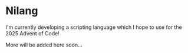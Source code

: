 # Nilang

I'm currently developing a scripting language which I hope to use for the 2025 Advent of Code! 

More will be added here soon...
